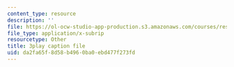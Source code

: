 ```yaml
---
content_type: resource
description: ''
file: https://ol-ocw-studio-app-production.s3.amazonaws.com/courses/res-2-002-finite-element-procedures-for-solids-and-structures-spring-2010/da2fa65f8d58b4960ba0ebd477f273fd_BH06RODmHsc.srt
file_type: application/x-subrip
resourcetype: Other
title: 3play caption file
uid: da2fa65f-8d58-b496-0ba0-ebd477f273fd
---
```

